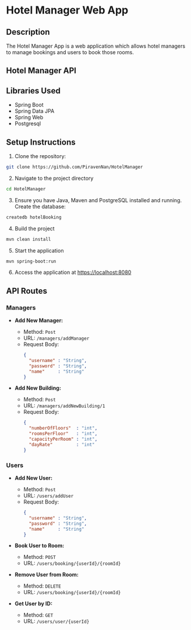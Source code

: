 # Hotel Manager Web App

## Description

The Hotel Manager App is a web application which allows hotel managers to manage bookings and users to book those rooms.

## **Hotel Manager API**

## Libraries Used

- Spring Boot
- Spring Data JPA
- Spring Web
- Postgresql

## Setup Instructions

1. Clone the repository:

```bash
git clone https://github.com/PiravenNan/HotelManager 
```

2. Navigate to the project directory

```bash
cd HotelManager
```

3. Ensure you have Java, Maven and PostgreSQL installed and running. Create the database:

```bash
createdb hotelBooking
```

4. Build the project

```bash
mvn clean install
```

5. Start the application

```bash
mvn spring-boot:run
```

6. Access the application at [https://localhost:8080](https://localhost:8080)

## API Routes

### Managers

- **Add New Manager:**

  - Method: `Post`
  - URL: `/managers/addManager`
  - Request Body: 
    ```json
    {
      "username" : "String",
      "password" : "String",
      "name"     : "String"
    }
    ```

- **Add New Building:**

  - Method: `Post`
  - URL: `/managers/addNewBuilding/1`
  - Request Body: 
    ```json
    {
      "numberOfFloors"  : "int",
      "roomsPerFloor"   : "int",
      "capacityPerRoom" : "int",
      "dayRate"         : "int"
    }
    ```

### Users

- **Add New User:**

  - Method: `Post`
  - URL: `/users/addUser`
  - Request Body: 
    ```json
    {
      "username" : "String",
      "password" : "String",
      "name"     : "String"
    }
    ```

- **Book User to Room:**

  - Method: `POST`
  - URL: `/users/booking/{userId}/{roomId}`

- **Remove User from Room:**

  - Method: `DELETE`
  - URL: `/users/booking/{userId}/{roomId}`

- **Get User by ID:**

  - Method: `GET`
  - URL: `/users/user/{userId}`
